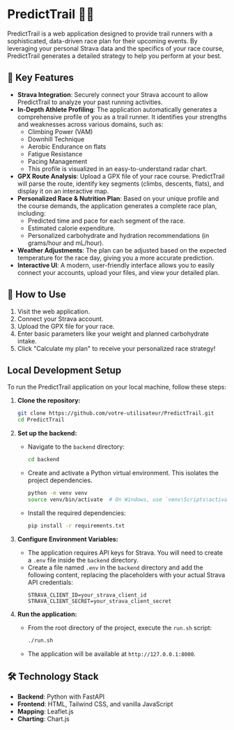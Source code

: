 # PredictTrail 🏃💨

PredictTrail is a web application designed to provide trail runners with a sophisticated, data-driven race plan for their upcoming events. By leveraging your personal Strava data and the specifics of your race course, PredictTrail generates a detailed strategy to help you perform at your best.

## 🌟 Key Features

*   **Strava Integration**: Securely connect your Strava account to allow PredictTrail to analyze your past running activities.
*   **In-Depth Athlete Profiling**: The application automatically generates a comprehensive profile of you as a trail runner. It identifies your strengths and weaknesses across various domains, such as:
    *   Climbing Power (VAM)
    *   Downhill Technique
    *   Aerobic Endurance on flats
    *   Fatigue Resistance
    *   Pacing Management
    *   This profile is visualized in an easy-to-understand radar chart.
*   **GPX Route Analysis**: Upload a GPX file of your race course. PredictTrail will parse the route, identify key segments (climbs, descents, flats), and display it on an interactive map.
*   **Personalized Race & Nutrition Plan**: Based on your unique profile and the course demands, the application generates a complete race plan, including:
    *   Predicted time and pace for each segment of the race.
    *   Estimated calorie expenditure.
    *   Personalized carbohydrate and hydration recommendations (in grams/hour and mL/hour).
*   **Weather Adjustments**: The plan can be adjusted based on the expected temperature for the race day, giving you a more accurate prediction.
*   **Interactive UI**: A modern, user-friendly interface allows you to easily connect your accounts, upload your files, and view your detailed plan.

## 🚀 How to Use

1.  Visit the web application.
2.  Connect your Strava account.
3.  Upload the GPX file for your race.
4.  Enter basic parameters like your weight and planned carbohydrate intake.
5.  Click "Calculate my plan" to receive your personalized race strategy!

## Local Development Setup

To run the PredictTrail application on your local machine, follow these steps:

1.  **Clone the repository:**
    ```bash
    git clone https://github.com/votre-utilisateur/PredictTrail.git
    cd PredictTrail
    ```

2.  **Set up the backend:**
    - Navigate to the `backend` directory:
      ```bash
      cd backend
      ```
    - Create and activate a Python virtual environment. This isolates the project dependencies.
      ```bash
      python -m venv venv
      source venv/bin/activate  # On Windows, use `venv\Scripts\activate`
      ```
    - Install the required dependencies:
      ```bash
      pip install -r requirements.txt
      ```

3.  **Configure Environment Variables:**
    - The application requires API keys for Strava. You will need to create a `.env` file inside the `backend` directory.
    - Create a file named `.env` in the `backend` directory and add the following content, replacing the placeholders with your actual Strava API credentials:
      ```
      STRAVA_CLIENT_ID=your_strava_client_id
      STRAVA_CLIENT_SECRET=your_strava_client_secret
      ```

4.  **Run the application:**
    - From the root directory of the project, execute the `run.sh` script:
      ```bash
      ./run.sh
      ```
    - The application will be available at `http://127.0.0.1:8000`.

## 🛠️ Technology Stack

*   **Backend**: Python with FastAPI
*   **Frontend**: HTML, Tailwind CSS, and vanilla JavaScript
*   **Mapping**: Leaflet.js
*   **Charting**: Chart.js
